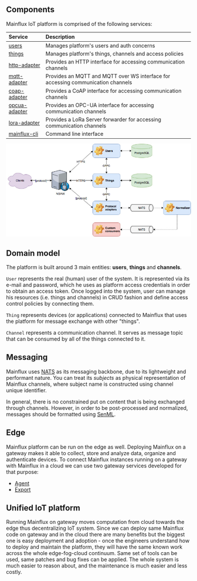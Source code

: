## Components

Mainflux IoT platform is comprised of the following services:

| Service                                                                   | Description                                                                      |
|:--------------------------------------------------------------------------|:---------------------------------------------------------------------------------|
| [users](https://github.com/mainflux/mainflux/tree/master/users)           | Manages platform's users and auth concerns                                       |
| [things](https://github.com/mainflux/mainflux/tree/master/things)         | Manages platform's things, channels and access policies                          |
| [http-adapter](https://github.com/mainflux/mainflux/tree/master/http)     | Provides an HTTP interface for accessing communication channels                  |
| [mqtt-adapter](https://github.com/mainflux/mainflux/tree/master/mqtt)     | Provides an MQTT and MQTT over WS interface for accessing communication channels |
| [coap-adapter](https://github.com/mainflux/mainflux/tree/master/coap)     | Provides a CoAP interface for accessing communication channels                   |
| [opcua-adapter](https://github.com/mainflux/mainflux/tree/master/opcua)   | Provides an OPC-UA interface for accessing communication channels                |
| [lora-adapter](https://github.com/mainflux/mainflux/tree/master/lora)     | Provides a LoRa Server forwarder for accessing communication channels            |
| [mainflux-cli](https://github.com/mainflux/mainflux/tree/master/cli)      | Command line interface                                                           |

![arch](img/architecture.jpg)

## Domain model

The platform is built around 3 main entities: **users**, **things** and **channels**.

`User` represents the real (human) user of the system. It is represented via its
e-mail and password, which he uses as platform access credentials in order to obtain
an access token. Once logged into the system, user can manage his resources (i.e.
things and channels) in CRUD fashion and define access control policies by
connecting them.

`Thing` represents devices (or applications) connected to Mainflux that uses the
platform for message exchange with other "things".

`Channel` represents a communication channel. It serves as message topic that
can be consumed by all of the things connected to it.

## Messaging

Mainflux uses [NATS](https://nats.io) as its messaging backbone, due to its
lightweight and performant nature. You can treat its *subjects* as physical
representation of Mainflux channels, where subject name is constructed using
channel unique identifier.

In general, there is no constrained put on content that is being exchanged
through channels. However, in order to be post-processed and normalized,
messages should be formatted using [SenML](https://tools.ietf.org/html/draft-ietf-core-senml-08).

## Edge

Mainflux platform can be run on the edge as well. Deploying Mainflux on a gateway makes it able to collect, store and analyze data, organize and authenticate devices.
To connect Mainflux instances running on a gateway with Mainflux in a cloud we can use two gateway services developed for that purpose:

* [Agent](agent.md)
* [Export](export.md)

## Unified IoT platform
Running Mainflux on gateway moves computation from cloud towards the edge thus decentralizing IoT system. 
Since we can deploy same Mainflux code on gateway and in the cloud there are many benefits but the biggest one is easy deployment and adoption - once the engineers understand how to deploy and maintain the platform, they will have the same known work across the whole edge-fog-cloud continuum.
Same set of tools can be used, same patches and bug fixes can be applied. The whole system is much easier to reason about, and the maintenance is much easier and less costly.
